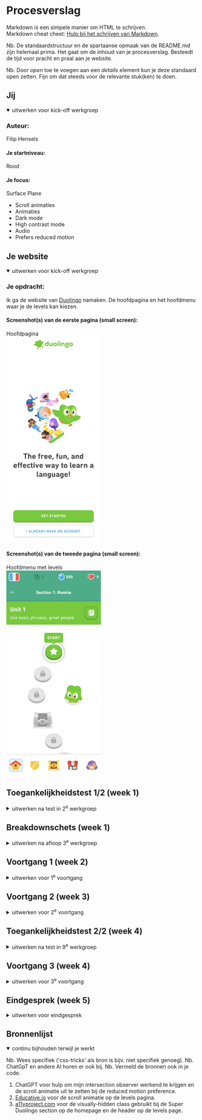 # Procesverslag
Markdown is een simpele manier om HTML te schrijven.  
Markdown cheat cheet: [Hulp bij het schrijven van Markdown](https://github.com/adam-p/markdown-here/wiki/Markdown-Cheatsheet).

Nb. De standaardstructuur en de spartaanse opmaak van de README.md zijn helemaal prima. Het gaat om de inhoud van je procesverslag. Besteedt de tijd voor pracht en praal aan je website.

Nb. Door *open* toe te voegen aan een *details* element kun je deze standaard open zetten. Fijn om dat steeds voor de relevante stuk(ken) te doen.





## Jij

<details open>
  <summary>uitwerken voor kick-off werkgroep</summary>

  ### Auteur:
  Filip Hensels

  #### Je startniveau:
  Rood

  #### Je focus:
  Surface Plane
  - Scroll animaties
  - Animaties
  - Dark mode
  - High contrast mode
  - Audio
  - Prefers reduced motion
 
</details>





## Je website

<details open>
  <summary>uitwerken voor kick-off werkgroep</summary>

  ### Je opdracht:
  Ik ga de website van <a href="https://duolingo.com/">Duolingo</a> namaken. De hoofdpagina en het hoofdmenu waar je de levels kan kiezen.

  #### Screenshot(s) van de eerste pagina (small screen): 
  Hoofdpagina  
  <img src="readme-images/hoofdpagina.jpg" width="250px" alt="omschrijving van de pagina">

  #### Screenshot(s) van de tweede pagina (small screen):
  Hoofdmenu met levels  
  <img src="readme-images/levelspagina.jpg" width="250px" alt="omschrijving van de pagina">
 
</details>



## Toegankelijkheidstest 1/2 (week 1)

<details>
  <summary>uitwerken na test in 2<sup>e</sup> werkgroep</summary>

  ### Bevindingen
  Tijdens het invullen van de WCAG met de Duolingo website kwam er naar voren dat de website tekort kwam op erg veel vlakken. Deze staan hieronder beschreven.
  - Op de course pagina waar je een level kan starten had de HTML tag geen LANG attribuut.
  - Er is nergens een :focus style voor en ze hebben die van het OS uitgezet. Navigeren met de TAB-toets is dus onmogelijk.
  - Op de course pagina is de website zo goed als onbruikbaar in de horizontale oriëntatie op mobiel. De header en nav-bar nemen dan bijna alle ruimte in beslag.
  - Op de home pagina worden er meerdere H1 elementen gebruikt.
  - Sommige afbeeldingen missen een alt attribuut of benoemen niet alle tekst van de afbeelding in het alt attribuut.
  - Een "skip to content" link is niet zichtbaar tijdens het navigeren met de TAB-toets.
  - De website ondersteunt geen donkere modus.
  - Het contrast is niet hoog genoeg bij vrijwel alle tekst.
  - De website ondersteunt geen hoog contrast modus.
  - Het is niet mogelijk om tekst te selecteren.
  - De screenreader werkt wel, maar slaat decoratieve afbeeldingen niet over.

Deze bevindingen van de originele website van Duolingo valt er te zien dat er nog veel te verbeteren valt aan de website om het toegankelijker voor iedereen te maken.

</details>



## Breakdownschets (week 1)

<details>
  <summary>uitwerken na afloop 3<sup>e</sup> werkgroep</summary>

  ### de hele pagina: 
  <img src="readme-images/breakdownschets.jpg" width="375px" alt="breakdown van de hele pagina">

</details>



## Voortgang 1 (week 2)

<details>
  <summary>uitwerken voor 1<sup>e</sup> voortgang</summary>

  ### Stand van zaken
  Op dit moment gaat het erg goed, de eerste section van de homepage is af. Ik heb wel nog een beetje moeite met het zorgen voor de juiste witruimte overal. Ook weet ik nog niet hoe ik scroll-animaties moet toevoegen aan de header. Als laatste wil ik ook graag dat de eerste 2 knoppen altijd aan de onderkant van het scherm staan. Ik weet nog niet hoe ik dit mooi voor elkaar krijg.
  <img src="./readme-images/voortgang1.jpg" width="375px" alt="voortgang tot nu toe">

  ### Agenda voor meeting

  | Constant       | Suzanne            | Filip        |
  | ---            | ---                | ---          |
  | Header         | Background image   | Paddings en witruimte   |
  | genres onder elkaar | Pagina in blokjes | Scroll animaties | 

  ### Verslag van meeting
  hier na afloop snel de uitkomsten van de meeting vastleggen

  - De witruimte hoeft niet tot op de pixel precies te zijn, maar moet wel zo veel mogelijk op het origineel lijken.
  - D.m.v. een grid krijg ik de knoppen op de onderkant.
  - Met behulp van een Intersection Observer in JavaScript krijg ik scroll animaties.

</details>





## Voortgang 2 (week 3)

<details>
  <summary>uitwerken voor 2<sup>e</sup> voortgang</summary>

  ### Stand van zaken
  Deze week heb ik de homepage helemaal afgemaakt. Alleen moet ik de Scroll-animaties nog werkend krijgen, en heb ik bij de Learn anywhere, anytime section en boven de footer nog 2 SVG afbeeldingen over elkaar heen plaatsen en inzoomen zodat ze buiten zodat niet de hele breedte te zien is, maar breder wordt bij een breder scherm.
  <img src="./readme-images/voortgang2.jpg" alt="Afbeelding die anders eruit zou moeten zien">


  ### Agenda voor meeting

  | Suzanne      | Constant         | Naomi    | Filip |
  | ---            | ---                | ---          | ---              |
  | vreemde witruimte oplossen  | Hulp met vragen         | Hulp met vragen    | Hulp met Intersection Observer    |
  | ... | ... | ... | Hulp met afbeelding buiten de pagina krijgen. |


  ### Verslag van meeting
  hier na afloop snel de uitkomsten van de meeting vastleggen

  - Ik hoef geen 2 SVG bestanden boven elkaar te zetten, maar kan deze gewoon samenvoegen in Illustrator.
  - Het is met uitleg van de studentassistent gelukt om deze ook goed te positioneren d.m.v. object fit en scale.
  - Intersection Observer is nog niet gelukt.

</details>





## Toegankelijkheidstest 2/2 (week 4)

<details>
  <summary>uitwerken na test in 9<sup>e</sup> werkgroep</summary>

  ### Bevindingen
  In mijn website heb ik al aardig wat problemen opgelost die de originele website wel had met betrekking tot de WCAG checklist en toegankelijkheid:
  - Ik heb een :focus outline toegevoegd. Deze heb ik ook geanimeerd zodat die pulseert tussen wit en zwart zodat die altijd goed zichtbaar is. Deze animatie wordt niet afgespeeld bij de reduce motion preference.
  - Ik heb een skip to content button toegevoegd die in beeld komt als de focus er op staat.
  - Ik heb de HTML structuur verbeterd m.b.t. headings en geen enkel div of span element gebruikt.
  - Ik heb op beide pagina's een lege alt text toegevoegd bij decoratieve afbeeldingen. 
  - Ik heb de VoiceOver structuur logisch en duidelijk gemaakt op beide pagina's.

</details>





## Voortgang 3 (week 4)

<details>
  <summary>uitwerken voor 3<sup>e</sup> voortgang</summary>

  ### Stand van zaken
  Beide pagina's zijn nu allebei zo goed als af, met uitzondering van een paar kleine details. Zo heb ik op de levels pagina een Start wolkje dat een driehoekje moet hebben zodat het lijkt op een tekstwolkje, maar dat driehoekje heb ik nog niet. Ook moet ik nog een aantal dingen voor de Surface plane doen, zoals een dark mode en een hoog contrast mode toevoegen.

  ### Agenda voor meeting
  samen met je groepje opstellen

  | Suzanne      | Naomi          | Constant    | Filip        |
  | ---            | ---                | ---          | ---              |
  | Animatie die buiten het beeld valt| ...| Screenreader verbeteren | Hoe je een tekstwolkje maakt    |
  | Skill animation | ...                | ...              | Pop-up wolkje |


  ### Verslag van meeting

  - Het is duidelijk hoe je het driehoekje van een tekstwolkje, namelijk met een lege ::after en met clip-path.
  - Duidelijk hoe je een zwevende animatie toe kan voegen aan dat tekstwolkje.

</details>





## Eindgesprek (week 5)

<details>
  <summary>uitwerken voor eindgesprek</summary>

  ### Je uitkomst - karakteristiek screenshots:
  <img src="readme-images/dummy-plaatje.jpg" width="375px" alt="uitomst opdracht 1">


  ### Dit ging goed/Heb ik geleerd: 
  Tijdens dit vak heb ik geleerd hoe je een website semantisch correct codeert met zo min mogelijk classes, divs en spans. Ook heb ik geleerd hoe je deze website zo goed mogelijk optimaliseert voor een screen reader. Over het algemeen ben ik tijdens dit vak een stuk beter geworden in HTML/CSS

  <img src="./readme-images/voortgang3.jpg" width="375px" alt="Levels pagina in dark mode">


  ### Dit was lastig/Is niet gelukt:
  De elementen waar ik JavaScript bij nodig had vond ik nog best wel lastig. Met name de intersection observer. Bij de learn anywhere, anytime section was het de bedoeling om daar een blauwe achtergrond aan toe te voegen die steeds blauwer werd, naarmate je verder scrollde. Ook zou de header uit beeld moeten verdwijnen bij die section en die daarna van Superduolingo. Het is mij helaas niet gelukt om dat zo te programmeren in JavaScript.
  <img src="readme-images/voortgang4.jpg" width="375px" alt="Learn anywhere, anytime pagina zonder blauwe achtergrond met de header in beeld.">
</details>





## Bronnenlijst

<details open>
  <summary>continu bijhouden terwijl je werkt</summary>

  Nb. Wees specifiek ('css-tricks' als bron is bijv. niet specifiek genoeg). 
  Nb. ChatGpT en andere AI horen er ook bij.
  Nb. Vermeld de bronnen ook in je code.

  1. ChatGPT voor hulp om mijn intersection observer werkend te krijgen en de scroll animatie uit te zetten bij de reduced motion preference.
  2. <a href="https://www.educative.io/answers/what-is-animate-scrolltop">Educative.io</a> voor de scroll animatie op de levels pagina.
  3. <a href="https://www.a11yproject.com/posts/how-to-hide-content/">a11yproject.com</a> voor de visually-hidden class gebruikt bij de Super Duolingo section op de homepage en de header op de levels page.

</details>